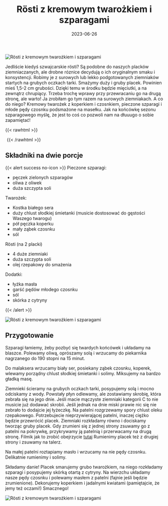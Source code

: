 ﻿---
title: "Rösti z kremowym twarożkiem i szparagami"
date: 2023-06-26
categories:
- dania główne
tags:
- szparagi
- rösti
- placki ziemniaczane
- twaróg
thumbnailImagePosition: "top"
---
![Rösti z kremowym twarożkiem i szparagami](/img/Rosti-z-kremowym-twarozkiem-i-szparagami/Rosti-z-kremowym-twarozkiem-i-szparagami-3.jpg)

Jedliście kiedyś szwajcarskie rösti? Są podobne do naszych placków ziemniaczanych, ale drobne róznice decydują o ich oryginalnym smaku i konsystencji. Robimy je z surowych lub lekko podgotowanych ziemniaków startych na grubych oczkach tarki. Smażymy duży i gruby placek. Powinien mieś 1,5-2 cm grubości. Dzięki temu w środku będzie mięciutki, a na zewnątrz chrupiący. Trzeba trochę wprawy przy przewracaniu go na drugą stronę, ale warto! Ja zrobiłam go tym razem na surowych ziemniakach. A co do niego? Kremowy twarożek z koperkiem i czosnkiem, pieczone szparagi i młode pędy czosnku podsmażone na masełku. Jak na końcówkę sezonu szparagowego myślę, że jest to coś co pozwoli nam na dłuuugo o sobie zapamiętać! 

<!--more-->

{{< rawhtml >}}
<div id="ceneoaffcontainer624479"></div>
<a id="ceneoaff-logo" title="Ceneo.pl" href="https://www.ceneo.pl/#pid=26977&crid=624479&cid=46110" rel="nofollow"><img style="border:0;width:1px;height:1px;" src="//image.ceneostatic.pl/data/custom_images/4917/custom_image.png" alt="Ceneo.pl" /></a>
<script type="text/javascript" charset="utf-8">
	if (typeof CeneoAPOptions == "undefined" || CeneoAPOptions == null)
	{
	var CeneoAPOptions = new Array(); 
	stamp = parseInt(new Date().getTime()/86400, 10);
	var script = document.createElement("script");
	script.setAttribute("type", "text/javascript");
	script.setAttribute("src", "//partnerzyapi.ceneo.pl/External/ap.js?"+stamp);
	script.setAttribute("charset", "utf-8");
	var head = document.getElementsByTagName("head")[0];
	head.appendChild(script);
	}
	CeneoAPOptions[CeneoAPOptions.length] =
	{
		ad_creation: 624479,
		ad_channel: 46110,
		ad_partner: 26977,
		ad_type: 1,
		ad_content: '1767,3528,4496',
		ad_format: 1,
		ad_newpage: true,
		ad_basket: false,
		ad_container: 'ceneoaffcontainer624479',
		ad_formatTypeId: 1,
		ad_contextual: false, 
		ad_recommended: false, 
		ad_showRank: false 
	};
</script>
{{< /rawhtml >}}

## Składniki na dwie porcje
{{< alert success no-icon >}}
Pieczone szparagi:
- pęczek zielonych szparagów
- oliwa z oliwek
- duża szczypta soli

Twarożek:
- Kostka białego sera
- duży chlust słodkiej śmietanki (musicie dostosować do gęstości Waszego twarogu)
- pół pęczka koperku
- mały ząbek czosnku
- sól

Rösti (na 2 placki)
- 4 duże ziemniaki
- duża szczypta soli
- olej rzepakowy do smażenia

Dodatki:
- łyżka masła
- garść pędów młodego czosnku
- sól
- skórka z cytryny

{{< /alert >}}

![Rösti z kremowym twarożkiem i szparagami](/img/Rosti-z-kremowym-twarozkiem-i-szparagami/Rosti-z-kremowym-twarozkiem-i-szparagami-1.jpg)
## Przygotowanie

Szparagi łamiemy, żeby pozbyć się twardych końcówek i układamy na blaszce. Polewamy oliwą, oprószamy solą i wrzucamy do piekarnika nagrzanego do 190 stopni na 15 minut.

Do malaksera wrzucamy biały ser, posiekany ząbek czosnku, koperek, wlewamy porządny chlust słodkiej śmietanki i solimy. Miksujemy na bardzo gładką masę. 

Ziemnieki ścieramy na grubych oczkach tarki, posypujemy solą i mocno odciskamy z wody. Powstały płyn odlewamy, ale zostawiamy skrobię, która zebrała się na jego dnie. Jeśli macie mączyste ziemniaki kategorii C to nie musicie już dodawać skrobii. Jeśli jednak na dnie miski prawie nic się nie zebrało to dodajcie jej łyżeczkę. Na patelni rozgrzewamy spory chlust oleku rzepakowego. Potrzebujecie nieprzywierającej patelni, inaczej ciężko będzie przewrócić placek. Ziemniaki rozkładamy równo i dociskamy tworząc gruby placek. Gdy zrumieni się z jednej strony zsuwamy go z patelni na pokrywkę, przykrywamy ją patelnią i przerwacamy na drugą stronę. Filmik jak to zrobić obejrzycie [tutaj](https://www.instagram.com/reel/Ct8p3R9PfOo/?utm_source=ig_web_copy_link&igshid=MzRlODBiNWFlZA==)
Rumienimy placek też z drugiej strony i zsuwamy na talerz. 

Na małej patelni roztapiamy masło i wrzucamy na nie pędy czosnku. Delikatnie rumienimy i solimy.

Składamy danie! 
Placek smarujemy grubo twarożkiem, na niego rozkładamy szparagi i posypujemy skórką otartą z cytryny. Na wierzchu układamy nasze pędy czosnku i polewamy masłem z patelni (fajnie jeśli będzie zrumienione). Dekorujemy koperkiem i jadalnymi kwiatami (pamiętajcie, że jemy też oczami!) 
Smacznego!

![Rösti z kremowym twarożkiem i szparagami](/img/Rosti-z-kremowym-twarozkiem-i-szparagami/Rosti-z-kremowym-twarozkiem-i-szparagami-2.jpg)
